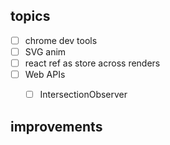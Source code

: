 ## topics
- [ ] chrome dev tools
- [ ] SVG anim
- [ ] react ref as store across renders
- [ ] Web APIs 
  - [ ] IntersectionObserver


## improvements